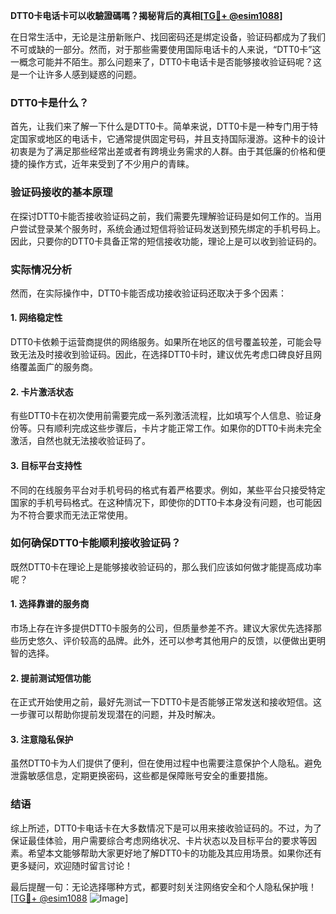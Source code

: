 **DTT0卡电话卡可以收驗證碼嗎？揭秘背后的真相[[TG💪+ @esim1088](https://t.me/s/esim1088)]**

在日常生活中，无论是注册新账户、找回密码还是绑定设备，验证码都成为了我们不可或缺的一部分。然而，对于那些需要使用国际电话卡的人来说，“DTT0卡”这一概念可能并不陌生。那么问题来了，DTT0卡电话卡是否能够接收验证码呢？这是一个让许多人感到疑惑的问题。

### DTT0卡是什么？

首先，让我们来了解一下什么是DTT0卡。简单来说，DTT0卡是一种专门用于特定国家或地区的电话卡，它通常提供固定号码，并且支持国际漫游。这种卡的设计初衷是为了满足那些经常出差或者有跨境业务需求的人群。由于其低廉的价格和便捷的操作方式，近年来受到了不少用户的青睐。

### 验证码接收的基本原理

在探讨DTT0卡能否接收验证码之前，我们需要先理解验证码是如何工作的。当用户尝试登录某个服务时，系统会通过短信将验证码发送到预先绑定的手机号码上。因此，只要你的DTT0卡具备正常的短信接收功能，理论上是可以收到验证码的。

### 实际情况分析

然而，在实际操作中，DTT0卡能否成功接收验证码还取决于多个因素：

#### 1. 网络稳定性
DTT0卡依赖于运营商提供的网络服务。如果所在地区的信号覆盖较差，可能会导致无法及时接收到验证码。因此，在选择DTT0卡时，建议优先考虑口碑良好且网络覆盖面广的服务商。

#### 2. 卡片激活状态
有些DTT0卡在初次使用前需要完成一系列激活流程，比如填写个人信息、验证身份等。只有顺利完成这些步骤后，卡片才能正常工作。如果你的DTT0卡尚未完全激活，自然也就无法接收验证码了。

#### 3. 目标平台支持性
不同的在线服务平台对手机号码的格式有着严格要求。例如，某些平台只接受特定国家的手机号码格式。在这种情况下，即使你的DTT0卡本身没有问题，也可能因为不符合要求而无法正常使用。

### 如何确保DTT0卡能顺利接收验证码？

既然DTT0卡在理论上是能够接收验证码的，那么我们应该如何做才能提高成功率呢？

#### 1. 选择靠谱的服务商
市场上存在许多提供DTT0卡服务的公司，但质量参差不齐。建议大家优先选择那些历史悠久、评价较高的品牌。此外，还可以参考其他用户的反馈，以便做出更明智的选择。

#### 2. 提前测试短信功能
在正式开始使用之前，最好先测试一下DTT0卡是否能够正常发送和接收短信。这一步骤可以帮助你提前发现潜在的问题，并及时解决。

#### 3. 注意隐私保护
虽然DTT0卡为人们提供了便利，但在使用过程中也需要注意保护个人隐私。避免泄露敏感信息，定期更换密码，这些都是保障账号安全的重要措施。

### 结语

综上所述，DTT0卡电话卡在大多数情况下是可以用来接收验证码的。不过，为了保证最佳体验，用户需要综合考虑网络状况、卡片状态以及目标平台的要求等因素。希望本文能够帮助大家更好地了解DTT0卡的功能及其应用场景。如果你还有更多疑问，欢迎随时留言讨论！

最后提醒一句：无论选择哪种方式，都要时刻关注网络安全和个人隐私保护哦！[[TG💪+ @esim1088](https://t.me/s/esim1088) ![Image](https://i.postimg.cc/4NQfJmqS/Snipaste-2025-05-13-00-14-12.png)]